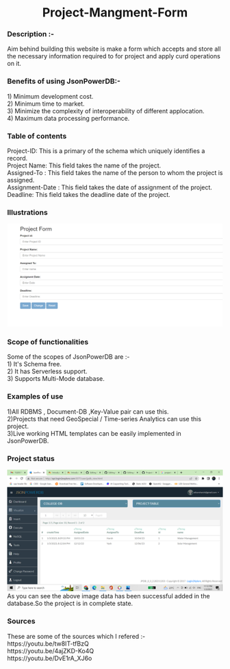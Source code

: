 <h1 align="center"> Project-Mangment-Form </h1>

<h3> Description :- </h3>
Aim behind building this website is make a form which accepts and store all the necessary information required to for project and apply curd operations on it. <br>

<h3>Benefits of using JsonPowerDB:- </h3>
1) Minimum development cost.<br>
2) Minimum time to market.<br>
3) Minimize the complexity of interoperability of different applocation.<br>
4) Maximum data processing performance.<br>

<h3>Table of contents</h3>
Project-ID: This is a primary of the schema which uniquely identifies a record.<br>
Project Name: This field takes the name of the project.<br>
Assigned-To : This field takes the name of the person to whom the project is assigned.<br>
Assignment-Date : This field takes the date of assignment of the project.<br>
Deadline: This field takes the deadline date of the project.<br>

<h3>Illustrations</h3>
<img src="https://github.com/Harshwardhan431/Project-Mangment-Form/blob/master/Illustration.png" width=700 heigth=300>

<h3>Scope of functionalities</h3>
Some of the scopes of JsonPowerDB are :-<br>
1) It's Schema free.<br>
2) It has Serverless support.<br>
3) Supports Multi-Mode database.<br> 

<h3>Examples of use</h3>
1)All RDBMS , Document-DB ,Key-Value pair can use this.<br>
2)Projects that need GeoSpecial / Time-series Analytics can use this project.<br>
3)Live working HTML templates can be easily implemented in JsonPowerDB. <br>

<h3>Project status</h3>
<img src="https://github.com/Harshwardhan431/Project-Mangment-Form/blob/master/Database pic.png" width=700 heigth=300>
As you can see the above image data has been successful added in the database.So the project is in complete state.

<h3>Sources</h3>
These are some of the sources which I refered :-<br>
https://youtu.be/tw8IT-tfBzQ<br>
https://youtu.be/4ajZKD-Ko4Q<br>
https://youtu.be/DvE1rA_XJ6o<br>

